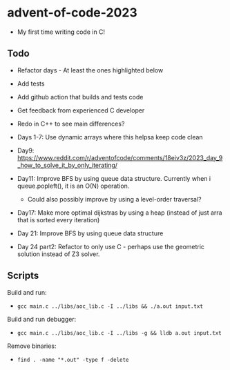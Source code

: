 # advent-of-code-2023
- My first time writing code in C!

## Todo
- Refactor days - At least the ones highlighted below
- Add tests
- Add github action that builds and tests code
- Get feedback from experienced C developer
- Redo in C++ to see main differences?

- Days 1-7: Use dynamic arrays where this helpsa keep code clean
- Day9: https://www.reddit.com/r/adventofcode/comments/18eiv3z/2023_day_9_how_to_solve_it_by_only_iterating/
- Day11: Improve BFS by using queue data structure. Currently when i queue.popleft(), it is an O(N) operation.
    - Could also possibly improve by using a level-order traversal?
- Day17: Make more optimal dijkstras by using a heap (instead of just arra that is sorted every iteration)
- Day 21: Improve BFS by using queue data structure
- Day 24 part2: Refactor to only use C - perhaps use the geometric solution instead of Z3 solver.

## Scripts
Build and run:
- `gcc main.c ../libs/aoc_lib.c -I ../libs && ./a.out input.txt`

Build and run debugger:
- `gcc main.c ../libs/aoc_lib.c -I ../libs -g && lldb a.out input.txt`

Remove binaries:
- `find . -name "*.out" -type f -delete`
